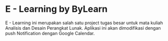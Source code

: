 E - Learning by ByLearn 
=============
E - Learning ini merupakan salah satu project tugas besar untuk mata kuliah Analisis dan Desain Perangkat Lunak. Aplikasi ini akan dimodifikasi dengan push Notification dengan Google Calendar. 
